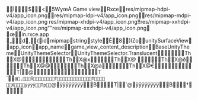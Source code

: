  Ì       $            <                 5   W   y   œ   À   		Game view Rxce res/mipmap-hdpi-v4/app_icon.png res/mipmap-ldpi-v4/app_icon.png res/mipmap-mdpi-v4/app_icon.png   res/mipmap-xhdpi-v4/app_icon.png !!res/mipmap-xxhdpi-v4/app_icon.png ""res/mipmap-xxxhdpi-v4/app_icon.png      œ     i n . r x c e . a p p                                                                                                                                                                                                                                                  „            d              ,                 (    i d    m i p m a p    s t r i n g    s t y l e       È             8                 )   I   Z   o   unitySurfaceView app_icon app_name game_view_content_description BaseUnityTheme UnityThemeSelector UnityThemeSelector.Translucent               T h         X   @                                                                                            T h         X   @             x                                                                T h         X   @                                                                              T h         X   @             ð                                                                T h         X   @             @                                                               T h         X   @             à                                                               T h         X   @             €                                                                                 T |         \   @                                                                                                                  T ´         `   @                                                                      ,        ñ               T             T   
 X   ÿÿÿÿT p         `   @                                                                  ÿÿÿÿÿÿÿÿ     B    T |         `   @                                                                  ÿÿÿÿÿÿÿÿ     B   †     
